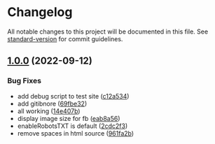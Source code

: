 # Changelog

All notable changes to this project will be documented in this file. See [standard-version](https://github.com/conventional-changelog/standard-version) for commit guidelines.

## [1.0.0](https://github.com/future-wd/hugo-seo/compare/v0.1.10...v1.0.0) (2022-09-12)


### Bug Fixes

* add debug script to test site ([c12a534](https://github.com/future-wd/hugo-seo/commit/c12a53487ca4f156a4a1bb26d090f045a3f8cb8c))
* add gitibnore ([69fbe32](https://github.com/future-wd/hugo-seo/commit/69fbe32d4abac042fd6efafd22ef36061303e680))
* all working ([14e407b](https://github.com/future-wd/hugo-seo/commit/14e407b3b5d573bb9244bf4739960080e6a33772))
* display image size for fb ([eab8a56](https://github.com/future-wd/hugo-seo/commit/eab8a56057dcef70eedc75157328b3983b00c3b6))
* enableRobotsTXT is default ([2cdc2f3](https://github.com/future-wd/hugo-seo/commit/2cdc2f3ed2a75b9a8ab4ef9e3307dd17651b0748))
* remove spaces in html source ([961fa2b](https://github.com/future-wd/hugo-seo/commit/961fa2b1cbf3aad432ae2274d966548f68272f4e))
